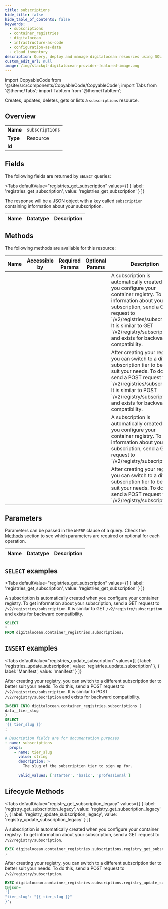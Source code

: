 ```yaml
--- 
title: subscriptions
hide_title: false
hide_table_of_contents: false
keywords:
  - subscriptions
  - container_registries
  - digitalocean
  - infrastructure-as-code
  - configuration-as-data
  - cloud inventory
description: Query, deploy and manage digitalocean resources using SQL
custom_edit_url: null
image: /img/stackql-digitalocean-provider-featured-image.png
---
```


import CopyableCode from '@site/src/components/CopyableCode/CopyableCode';
import Tabs from '@theme/Tabs';
import TabItem from '@theme/TabItem';

Creates, updates, deletes, gets or lists a <code>subscriptions</code> resource.

## Overview
<table><tbody>
<tr><td><b>Name</b></td><td><code>subscriptions</code></td></tr>
<tr><td><b>Type</b></td><td>Resource</td></tr>
<tr><td><b>Id</b></td><td><CopyableCode code="digitalocean.container_registries.subscriptions" /></td></tr>
</tbody></table>

## Fields

The following fields are returned by `SELECT` queries:

<Tabs
    defaultValue="registries_get_subscription"
    values={[
        { label: 'registries_get_subscription', value: 'registries_get_subscription' }
    ]}
>
<TabItem value="registries_get_subscription">

The response will be a JSON object with a key called `subscription` containing information about your subscription.

<table>
<thead>
    <tr>
    <th>Name</th>
    <th>Datatype</th>
    <th>Description</th>
    </tr>
</thead>
<tbody>
</tbody>
</table>
</TabItem>
</Tabs>

## Methods

The following methods are available for this resource:

<table>
<thead>
    <tr>
    <th>Name</th>
    <th>Accessible by</th>
    <th>Required Params</th>
    <th>Optional Params</th>
    <th>Description</th>
    </tr>
</thead>
<tbody>
<tr>
    <td><a href="#registries_get_subscription"><CopyableCode code="registries_get_subscription" /></a></td>
    <td><CopyableCode code="select" /></td>
    <td></td>
    <td></td>
    <td>A subscription is automatically created when you configure your container registry. To get information about your subscription, send a GET request to `/v2/registries/subscription`. It is similar to GET `/v2/registry/subscription` and exists for backward compatibility.</td>
</tr>
<tr>
    <td><a href="#registries_update_subscription"><CopyableCode code="registries_update_subscription" /></a></td>
    <td><CopyableCode code="insert" /></td>
    <td></td>
    <td></td>
    <td>After creating your registry, you can switch to a different subscription tier to better suit your needs. To do this, send a POST request to `/v2/registries/subscription`. It is similar to POST `/v2/registry/subscription` and exists for backward compatibility.</td>
</tr>
<tr>
    <td><a href="#registry_get_subscription_legacy"><CopyableCode code="registry_get_subscription_legacy" /></a></td>
    <td><CopyableCode code="exec" /></td>
    <td></td>
    <td></td>
    <td>A subscription is automatically created when you configure your container registry. To get information about your subscription, send a GET request to `/v2/registry/subscription`.</td>
</tr>
<tr>
    <td><a href="#registry_update_subscription_legacy"><CopyableCode code="registry_update_subscription_legacy" /></a></td>
    <td><CopyableCode code="exec" /></td>
    <td></td>
    <td></td>
    <td>After creating your registry, you can switch to a different subscription tier to better suit your needs. To do this, send a POST request to `/v2/registry/subscription`.</td>
</tr>
</tbody>
</table>

## Parameters

Parameters can be passed in the `WHERE` clause of a query. Check the [Methods](#methods) section to see which parameters are required or optional for each operation.

<table>
<thead>
    <tr>
    <th>Name</th>
    <th>Datatype</th>
    <th>Description</th>
    </tr>
</thead>
<tbody>
</tbody>
</table>

## `SELECT` examples

<Tabs
    defaultValue="registries_get_subscription"
    values={[
        { label: 'registries_get_subscription', value: 'registries_get_subscription' }
    ]}
>
<TabItem value="registries_get_subscription">

A subscription is automatically created when you configure your container registry. To get information about your subscription, send a GET request to `/v2/registries/subscription`. It is similar to GET `/v2/registry/subscription` and exists for backward compatibility.

```sql
SELECT
*
FROM digitalocean.container_registries.subscriptions;
```
</TabItem>
</Tabs>


## `INSERT` examples

<Tabs
    defaultValue="registries_update_subscription"
    values={[
        { label: 'registries_update_subscription', value: 'registries_update_subscription' },
        { label: 'Manifest', value: 'manifest' }
    ]}
>
<TabItem value="registries_update_subscription">

After creating your registry, you can switch to a different subscription tier to better suit your needs. To do this, send a POST request to `/v2/registries/subscription`. It is similar to POST `/v2/registry/subscription` and exists for backward compatibility.

```sql
INSERT INTO digitalocean.container_registries.subscriptions (
data__tier_slug
)
SELECT 
'{{ tier_slug }}'
;
```
</TabItem>
<TabItem value="manifest">

```yaml
# Description fields are for documentation purposes
- name: subscriptions
  props:
    - name: tier_slug
      value: string
      description: >
        The slug of the subscription tier to sign up for.
        
      valid_values: ['starter', 'basic', 'professional']
```
</TabItem>
</Tabs>


## Lifecycle Methods

<Tabs
    defaultValue="registry_get_subscription_legacy"
    values={[
        { label: 'registry_get_subscription_legacy', value: 'registry_get_subscription_legacy' },
        { label: 'registry_update_subscription_legacy', value: 'registry_update_subscription_legacy' }
    ]}
>
<TabItem value="registry_get_subscription_legacy">

A subscription is automatically created when you configure your container registry. To get information about your subscription, send a GET request to `/v2/registry/subscription`.

```sql
EXEC digitalocean.container_registries.subscriptions.registry_get_subscription_legacy 
;
```
</TabItem>
<TabItem value="registry_update_subscription_legacy">

After creating your registry, you can switch to a different subscription tier to better suit your needs. To do this, send a POST request to `/v2/registry/subscription`.

```sql
EXEC digitalocean.container_registries.subscriptions.registry_update_subscription_legacy 
@@json=
'{
"tier_slug": "{{ tier_slug }}"
}';
```
</TabItem>
</Tabs>
